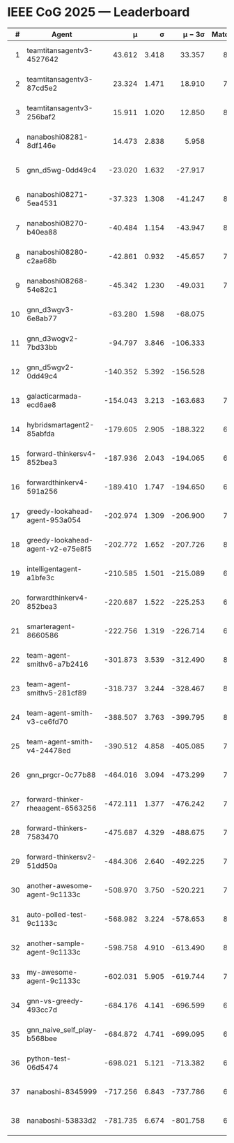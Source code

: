 # IEEE CoG 2025 — Leaderboard

| # | Agent | μ | σ | μ − 3σ | Matches | Updated |
|---:|---|---:|---:|---:|---:|---|
| 1 | teamtitansagentv3-4527642 | 43.612 | 3.418 | 33.357 | 8296 | 2025-08-30 19:03 |
| 2 | teamtitansagentv3-87cd5e2 | 23.324 | 1.471 | 18.910 | 7638 | 2025-08-30 19:03 |
| 3 | teamtitansagentv3-256baf2 | 15.911 | 1.020 | 12.850 | 8014 | 2025-08-30 19:03 |
| 4 | nanaboshi08281-8df146e | 14.473 | 2.838 | 5.958 | 356 | 2025-08-30 19:03 |
| 5 | gnn_d5wg-0dd49c4 | -23.020 | 1.632 | -27.917 | 180 | 2025-08-30 19:03 |
| 6 | nanaboshi08271-5ea4531 | -37.323 | 1.308 | -41.247 | 8218 | 2025-08-30 19:03 |
| 7 | nanaboshi08270-b40ea88 | -40.484 | 1.154 | -43.947 | 8240 | 2025-08-30 19:03 |
| 8 | nanaboshi08280-c2aa68b | -42.861 | 0.932 | -45.657 | 7598 | 2025-08-30 19:03 |
| 9 | nanaboshi08268-54e82c1 | -45.342 | 1.230 | -49.031 | 7760 | 2025-08-30 19:03 |
| 10 | gnn_d3wgv3-6e8ab77 | -63.280 | 1.598 | -68.075 | 218 | 2025-08-30 19:03 |
| 11 | gnn_d3wogv2-7bd33bb | -94.797 | 3.846 | -106.333 | 330 | 2025-08-30 19:03 |
| 12 | gnn_d5wgv2-0dd49c4 | -140.352 | 5.392 | -156.528 | 266 | 2025-08-30 19:03 |
| 13 | galacticarmada-ecd6ae8 | -154.043 | 3.213 | -163.683 | 7640 | 2025-08-30 19:03 |
| 14 | hybridsmartagent2-85abfda | -179.605 | 2.905 | -188.322 | 6901 | 2025-08-30 19:03 |
| 15 | forward-thinkersv4-852bea3 | -187.936 | 2.043 | -194.065 | 6425 | 2025-08-30 19:03 |
| 16 | forwardthinkerv4-591a256 | -189.410 | 1.747 | -194.650 | 6721 | 2025-08-30 19:03 |
| 17 | greedy-lookahead-agent-953a054 | -202.974 | 1.309 | -206.900 | 7224 | 2025-08-30 19:03 |
| 18 | greedy-lookahead-agent-v2-e75e8f5 | -202.772 | 1.652 | -207.726 | 8116 | 2025-08-30 19:03 |
| 19 | intelligentagent-a1bfe3c | -210.585 | 1.501 | -215.089 | 6764 | 2025-08-30 19:03 |
| 20 | forwardthinkerv4-852bea3 | -220.687 | 1.522 | -225.253 | 6654 | 2025-08-30 19:03 |
| 21 | smarteragent-8660586 | -222.756 | 1.319 | -226.714 | 6467 | 2025-08-30 19:03 |
| 22 | team-agent-smithv6-a7b2416 | -301.873 | 3.539 | -312.490 | 8220 | 2025-08-30 19:03 |
| 23 | team-agent-smithv5-281cf89 | -318.737 | 3.244 | -328.467 | 8440 | 2025-08-30 19:03 |
| 24 | team-agent-smith-v3-ce6fd70 | -388.507 | 3.763 | -399.795 | 8998 | 2025-08-30 19:03 |
| 25 | team-agent-smith-v4-24478ed | -390.512 | 4.858 | -405.085 | 7678 | 2025-08-30 19:03 |
| 26 | gnn_prgcr-0c77b88 | -464.016 | 3.094 | -473.299 | 7350 | 2025-08-30 19:03 |
| 27 | forward-thinker-rheaagent-6563256 | -472.111 | 1.377 | -476.242 | 7002 | 2025-08-30 19:03 |
| 28 | forward-thinkers-7583470 | -475.687 | 4.329 | -488.675 | 7920 | 2025-08-30 19:03 |
| 29 | forward-thinkersv2-51dd50a | -484.306 | 2.640 | -492.225 | 7310 | 2025-08-30 19:03 |
| 30 | another-awesome-agent-9c1133c | -508.970 | 3.750 | -520.221 | 7600 | 2025-08-30 19:03 |
| 31 | auto-polled-test-9c1133c | -568.982 | 3.224 | -578.653 | 8100 | 2025-08-30 19:03 |
| 32 | another-sample-agent-9c1133c | -598.758 | 4.910 | -613.490 | 8260 | 2025-08-30 19:03 |
| 33 | my-awesome-agent-9c1133c | -602.031 | 5.905 | -619.744 | 7780 | 2025-08-30 19:03 |
| 34 | gnn-vs-greedy-493cc7d | -684.176 | 4.141 | -696.599 | 6880 | 2025-08-30 19:03 |
| 35 | gnn_naive_self_play-b568bee | -684.872 | 4.741 | -699.095 | 6620 | 2025-08-30 19:03 |
| 36 | python-test-06d5474 | -698.021 | 5.121 | -713.382 | 6900 | 2025-08-30 19:03 |
| 37 | nanaboshi-8345999 | -717.256 | 6.843 | -737.786 | 6990 | 2025-08-30 19:03 |
| 38 | nanaboshi-53833d2 | -781.735 | 6.674 | -801.758 | 6100 | 2025-08-30 19:03 |
